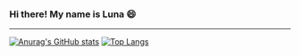 ### Hi there! My name is Luna 😄
_________________________________________________________________________________________________________________________________________________________________________

[![Anurag's GitHub stats](https://github-readme-stats.vercel.app/api?username=Singularity-1&theme=nightowl)](https://github.com/anuraghazra/github-readme-stats) 
[![Top Langs](https://github-readme-stats.vercel.app/api/top-langs/?username=Singularity-1&layout=compact&theme=nightowl&count_private=true)](https://github.com/anuraghazra/github-readme-stats)
<!--
**Singularity-1/Singularity-1** is a ✨ _special_ ✨ repository because its `README.md` (this file) appears on your GitHub profile.

Here are some ideas to get you started:

- 🔭 I’m currently working on ...
- 🌱 I’m currently learning ...
- 👯 I’m looking to collaborate on ...
- 🤔 I’m looking for help with ...
- 💬 Ask me about ...
- 📫 How to reach me: ...
- 😄 Pronouns: ...
- ⚡ Fun fact: ...
-->
